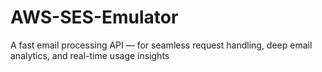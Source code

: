 # AWS-SES-Emulator
A fast email processing API — for seamless request handling, deep email analytics, and real-time usage insights
